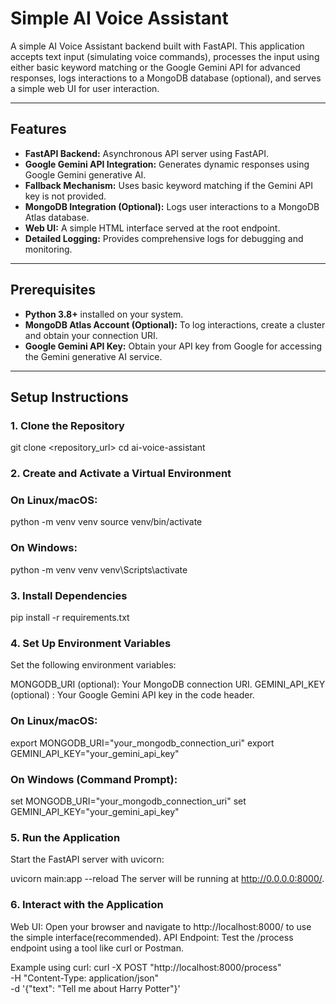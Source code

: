 # Simple AI Voice Assistant

A simple AI Voice Assistant backend built with FastAPI. This application accepts text input (simulating voice commands), processes the input using either basic keyword matching or the Google Gemini API for advanced responses, logs interactions to a MongoDB database (optional), and serves a simple web UI for user interaction.

---

## Features

- **FastAPI Backend:** Asynchronous API server using FastAPI.
- **Google Gemini API Integration:** Generates dynamic responses using Google Gemini generative AI.
- **Fallback Mechanism:** Uses basic keyword matching if the Gemini API key is not provided.
- **MongoDB Integration (Optional):** Logs user interactions to a MongoDB Atlas database.
- **Web UI:** A simple HTML interface served at the root endpoint.
- **Detailed Logging:** Provides comprehensive logs for debugging and monitoring.

---

## Prerequisites

- **Python 3.8+** installed on your system.
- **MongoDB Atlas Account (Optional):** To log interactions, create a cluster and obtain your connection URI.
- **Google Gemini API Key:** Obtain your API key from Google for accessing the Gemini generative AI service.

---

## Setup Instructions

### 1. Clone the Repository
git clone <repository_url>
cd ai-voice-assistant

### 2. Create and Activate a Virtual Environment

### On Linux/macOS:
python -m venv venv
source venv/bin/activate

### On Windows:
python -m venv venv
venv\Scripts\activate

### 3. Install Dependencies
pip install -r requirements.txt

### 4. Set Up Environment Variables
Set the following environment variables:

MONGODB_URI (optional): Your MongoDB connection URI.
GEMINI_API_KEY (optional) : Your Google Gemini API key in the code header.

### On Linux/macOS:
export MONGODB_URI="your_mongodb_connection_uri"
export GEMINI_API_KEY="your_gemini_api_key"

### On Windows (Command Prompt):
set MONGODB_URI="your_mongodb_connection_uri"
set GEMINI_API_KEY="your_gemini_api_key"

### 5. Run the Application
Start the FastAPI server with uvicorn:

uvicorn main:app --reload
The server will be running at http://0.0.0.0:8000/.

### 6. Interact with the Application
Web UI: Open your browser and navigate to http://localhost:8000/ to use the simple interface(recommended).
API Endpoint: Test the /process endpoint using a tool like curl or Postman.

Example using curl:
curl -X POST "http://localhost:8000/process" \
-H "Content-Type: application/json" \
-d '{"text": "Tell me about Harry Potter"}'
